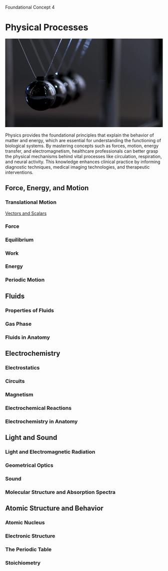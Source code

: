 Foundational Concept 4
# Physical Processes
![Cover image](assets/cover_physical.jpg)

Physics provides the foundational principles that explain the behavior of matter and energy, which are essential for understanding the functioning of biological systems. By mastering concepts such as forces, motion, energy transfer, and electromagnetism, healthcare professionals can better grasp the physical mechanisms behind vital processes like circulation, respiration, and neural activity. This knowledge enhances clinical practice by informing diagnostic techniques, medical imaging technologies, and therapeutic interventions. 

## Force, Energy, and Motion
### Translational Motion
[Vectors and Scalars](cp/physical/force_energy_motion/vectors_and_scalars.md)
### Force
### Equilibrium
### Work
### Energy
### Periodic Motion

## Fluids
### Properties of Fluids
### Gas Phase
### Fluids in Anatomy

## Electrochemistry
### Electrostatics
### Circuits
### Magnetism
### Electrochemical Reactions
### Electrochemistry in Anatomy

## Light and Sound
### Light and Electromagnetic Radiation
### Geometrical Optics 
### Sound
### Molecular Structure and Absorption Spectra

## Atomic Structure and Behavior
### Atomic Nucleus
### Electronic Structure
### The Periodic Table
### Stoichiometry